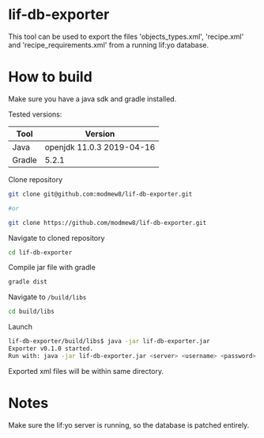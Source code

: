 # lif-db-exporter

This tool can be used to export the files 'objects_types.xml', 'recipe.xml' and 'recipe_requirements.xml' from a running lif:yo database.

# How to build

Make sure you have a java sdk and gradle installed.

Tested versions:

|Tool |Version |
|-----|--------|
|Java |openjdk 11.0.3 2019-04-16|
|Gradle |5.2.1 |

Clone repository

```bash
git clone git@github.com:modmew8/lif-db-exporter.git

#or

git clone https://github.com/modmew8/lif-db-exporter.git
```

Navigate to cloned repository

```bash
cd lif-db-exporter
```

Compile jar file with gradle

```bash
gradle dist
```

Navigate to `/build/libs`

```bash
cd build/libs
```

Launch

```bash
lif-db-exporter/build/libs$ java -jar lif-db-exporter.jar 
Exporter v0.1.0 started.
Run with: java -jar lif-db-exporter.jar <server> <username> <password> <dbname>
```

Exported xml files will be within same directory.

# Notes

Make sure the lif:yo server is running, so the database is patched entirely.
